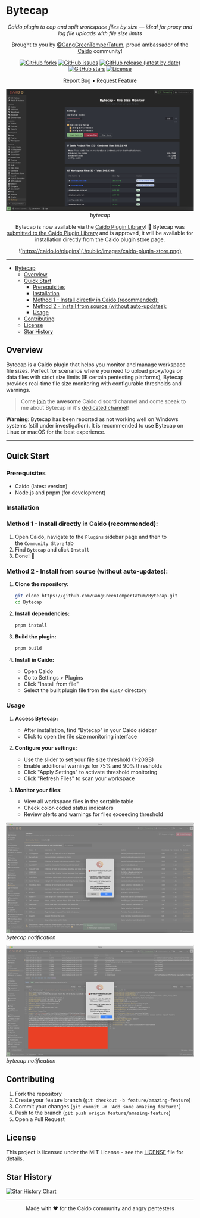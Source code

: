 # Bytecap

<div align="center">

_Caido plugin to cap and split workspace files by size — ideal for proxy and log file uploads with file size limits_

Brought to you by [@GangGreenTemperTatum](https://github.com/GangGreenTemperTatum), proud ambassador of the [Caido](https://caido.io/ambassadors) community!

[![GitHub forks](https://img.shields.io/github/forks/GangGreenTemperTatum/Bytecap?style=social)](https://github.com/GangGreenTemperTatum/Bytecap/network/members)
[![GitHub issues](https://img.shields.io/github/issues/GangGreenTemperTatum/Bytecap)](https://github.com/GangGreenTemperTatum/Bytecap/issues)
[![GitHub release (latest by date)](https://img.shields.io/github/v/release/GangGreenTemperTatum/Bytecap)](https://github.com/GangGreenTemperTatum/Bytecap/releases)
[![GitHub stars](https://img.shields.io/github/stars/GangGreenTemperTatum/Bytecap?style=social)](https://github.com/GangGreenTemperTatum/Bytecap/stargazers)
[![License](https://img.shields.io/github/license/GangGreenTemperTatum/Bytecap?branch=main)](https://github.com/GangGreenTemperTatum/Bytecap/blob/main/LICENSE)

[Report Bug](https://github.com/GangGreenTemperTatum/Bytecap/issues) •
[Request Feature](https://github.com/GangGreenTemperTatum/Bytecap/issues)

![bytecap Panel](./public/images/bytecap-panel.png)
*bytecap*

Bytecap is now available via the [Caido Plugin Library](https://caido.io/plugins)! 🥳 Bytecap was [submitted to the Caido Plugin Library](https://github.com/caido/store/pull/41) and is approved, it will be available for installation directly from the Caido plugin store page.

![https://caido.io/plugins](./public/images/caido-plugin-store.png)

</div>

---

- [Bytecap](#bytecap)
  - [Overview](#overview)
  - [Quick Start](#quick-start)
    - [Prerequisites](#prerequisites)
    - [Installation](#installation)
    - [Method 1 - Install directly in Caido (recommended):](#method-1---install-directly-in-caido-recommended)
    - [Method 2 - Install from source (without auto-updates):](#method-2---install-from-source-without-auto-updates)
    - [Usage](#usage)
  - [Contributing](#contributing)
  - [License](#license)
  - [Star History](#star-history)

## Overview

Bytecap is a Caido plugin that helps you monitor and manage workspace file sizes. Perfect for scenarios where you need to upload proxy/logs or data files with strict size limits (IE certain pentesting platforms), Bytecap provides real-time file size monitoring with configurable thresholds and warnings.

> Come [join](https://discord.com/invite/Xkafzujmuh) the **awesome** Caido discord channel and come speak to me about Bytecap in it's [dedicated channel](https://discord.com/channels/843915806748180492/1407063905511145653)!

**Warning**: Bytecap has been reported as not working well on Windows systems (still under investigation). It is recommended to use Bytecap on Linux or macOS for the best experience.

---

## Quick Start

### Prerequisites

- Caido (latest version)
- Node.js and pnpm (for development)

### Installation

### Method 1 - Install directly in Caido (recommended):

1. Open Caido, navigate to the `Plugins` sidebar page and then to the `Community Store` tab
2. Find `Bytecap` and click `Install`
3. Done! 🎉

### Method 2 - Install from source (without auto-updates):

1. **Clone the repository:**
   ```bash
   git clone https://github.com/GangGreenTemperTatum/Bytecap.git
   cd Bytecap
   ```

2. **Install dependencies:**
   ```bash
   pnpm install
   ```

3. **Build the plugin:**
   ```bash
   pnpm build
   ```

4. **Install in Caido:**
   - Open Caido
   - Go to Settings > Plugins
   - Click "Install from file"
   - Select the built plugin file from the `dist/` directory

### Usage

1. **Access Bytecap:**
   - After installation, find "Bytecap" in your Caido sidebar
   - Click to open the file size monitoring interface

2. **Configure your settings:**
   - Use the slider to set your file size threshold (1-20GB)
   - Enable additional warnings for 75% and 90% thresholds
   - Click "Apply Settings" to activate threshold monitoring
   - Click "Refresh Files" to scan your workspace

3. **Monitor your files:**
   - View all workspace files in the sortable table
   - Check color-coded status indicators
   - Review alerts and warnings for files exceeding threshold

![bytecap Notification](./public/images/bytecap-popup-alert-1.png)
*bytecap notification*

![bytecap Notification](./public/images/bytecap-popup-alert-2.png)
*bytecap notification*

## Contributing

1. Fork the repository
2. Create your feature branch (`git checkout -b feature/amazing-feature`)
3. Commit your changes (`git commit -m 'Add some amazing feature'`)
4. Push to the branch (`git push origin feature/amazing-feature`)
5. Open a Pull Request

## License

This project is licensed under the MIT License - see the [LICENSE](LICENSE) file for details.

## Star History

[![Star History Chart](https://api.star-history.com/svg?repos=GangGreenTemperTatum/Bytecap&type=Date)](https://star-history.com/#GangGreenTemperTatum/Bytecap&Date)

---

<div align="center">
Made with ❤️ for the Caido community and angry pentesters
</div>
